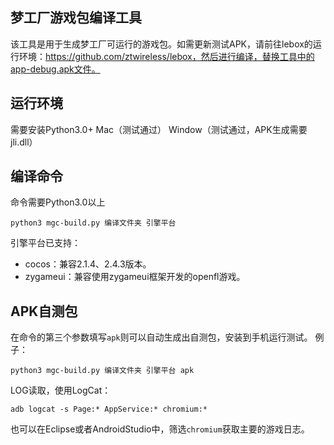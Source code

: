 ## 梦工厂游戏包编译工具
该工具是用于生成梦工厂可运行的游戏包。如需更新测试APK，请前往lebox的运行环境：https://github.com/ztwireless/lebox，然后进行编译，替换工具中的app-debug.apk文件。

## 运行环境
需要安装Python3.0+
Mac（测试通过）
Window（测试通过，APK生成需要jli.dll）

## 编译命令
命令需要Python3.0以上
```shell
python3 mgc-build.py 编译文件夹 引擎平台
```
引擎平台已支持：
- cocos：兼容2.1.4、2.4.3版本。
- zygameui：兼容使用zygameui框架开发的openfl游戏。

## APK自测包
在命令的第三个参数填写`apk`则可以自动生成出自测包，安装到手机运行测试。
例子：
```shell
python3 mgc-build.py 编译文件夹 引擎平台 apk
```
LOG读取，使用LogCat：
```shell 
adb logcat -s Page:* AppService:* chromium:*
```
也可以在Eclipse或者AndroidStudio中，筛选`chromium`获取主要的游戏日志。